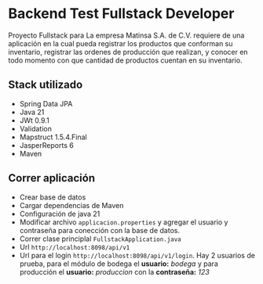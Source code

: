 # Backend Test Fullstack Developer
Proyecto Fullstack para La empresa Matinsa S.A. de C.V. requiere de una aplicación en la cual pueda registrar los productos que conforman su inventario, registrar las ordenes de producción que realizan, y conocer en todo momento con que cantidad de productos cuentan en su inventario.

## Stack utilizado
- Spring Data JPA
- Java 21
- JWt 0.9.1
- Validation
- Mapstruct 1.5.4.Final
- JasperReports 6
- Maven

## Correr aplicación
- Crear base de datos
- Cargar dependencias de Maven
- Configuración de java 21
- Modificar archivo `applicacion.properties` y agregar el usuario y contraseña para conección con la base de datos.
- Correr clase principlal `FullstackApplication.java`
- Url `http://localhost:8098/api/v1`
- Url para el login `http://localhost:8098/api/v1/login`. Hay 2 usuarios de prueba, para el módulo de bodega el **usuario:** *bodega* y para producción el **usuario:** *produccion* con la **contraseña:** *123*

